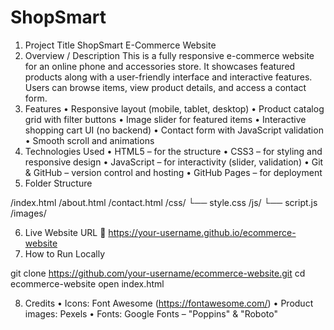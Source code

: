 # ShopSmart
1. Project Title
ShopSmart E-Commerce Website
2. Overview / Description
This is a fully responsive e-commerce website for an online phone and accessories store. It showcases featured products along with a user-friendly interface and interactive features. Users can browse items, view product details, and access a contact form.
3. Features
•	Responsive layout (mobile, tablet, desktop)
•	Product catalog grid with filter buttons
•	Image slider for featured items
•	Interactive shopping cart UI (no backend)
•	Contact form with JavaScript validation
•	Smooth scroll and animations
4. Technologies Used
•	HTML5 – for the structure
•	CSS3 – for styling and responsive design
•	JavaScript – for interactivity (slider, validation)
•	Git & GitHub – version control and hosting
•	GitHub Pages – for deployment
5. Folder Structure

/index.html
/about.html
/contact.html
/css/
  └── style.css
/js/
  └── script.js
/images/

6. Live Website URL
🔗 https://your-username.github.io/ecommerce-website
7. How to Run Locally

git clone https://github.com/your-username/ecommerce-website.git
cd ecommerce-website
open index.html

8. Credits
•	Icons: Font Awesome (https://fontawesome.com/)
•	Product images: Pexels
•	Fonts: Google Fonts – "Poppins" & "Roboto"
